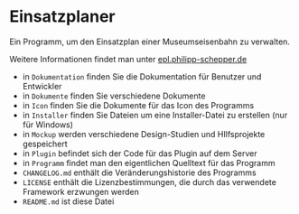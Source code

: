 # Einsatzplaner
Ein Programm, um den Einsatzplan einer Museumseisenbahn zu verwalten.

Weitere Informationen findet man unter [epl.philipp-schepper.de](http://epl.philipp-schepper.de "Hier geht es zur offiziellen Seite des Programms")


- in `Dokumentation` finden Sie die Dokumentation für Benutzer und Entwickler
- in `Dokumente` finden Sie verschiedene Dokumente
- in `Icon` finden Sie die Dokumente für das Icon des Programms
- in `Installer` finden Sie Dateien um eine Installer-Datei zu erstellen (nur für Windows)
- in `Mockup` werden verschiedene Design-Studien und HIlfsprojekte gespeichert
- in `Plugin` befindet sich der Code für das Plugin auf dem Server
- in `Programm` findet man den eigentlichen Quelltext für das Programm
- `CHANGELOG.md` enthält die Veränderungshistorie des Programms
- `LICENSE` enthält die Lizenzbestimmungen, die durch das verwendete Framework erzwungen werden
- `README.md` ist diese Datei
